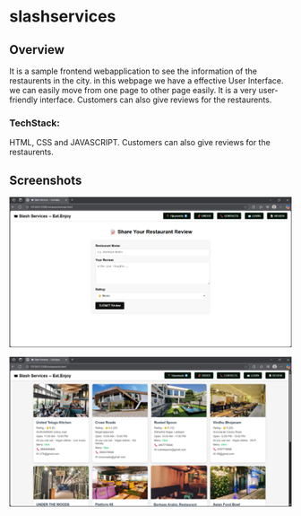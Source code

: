 # slashservices

## Overview

<font style = "sans-serif">It is a sample frontend webapplication to see the information of the restaurents in the city.
in this webpage we have a effective User Interface. we can easily move from one page to other page easily.
It is a very user-friendly interface.
Customers can also give reviews for the restaurents.</font>

### TechStack:
<font style = "sans-serif">HTML, CSS and JAVASCRIPT.
Customers can also give reviews for the restaurents.
</font>

## Screenshots

![alt text](image.png)

![alt text](image-2.png)

